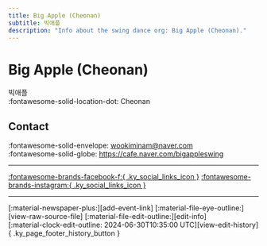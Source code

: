 ```yaml
---
title: Big Apple (Cheonan)
subtitle: 빅애플
description: "Info about the swing dance org: Big Apple (Cheonan)."
---
```


# Big Apple (Cheonan)

빅애플  
:fontawesome-solid-location-dot: Cheonan  


## Contact

:fontawesome-solid-envelope: <wookiminam@naver.com>  
:fontawesome-solid-globe: <https://cafe.naver.com/bigappleswing>  

---

 [:fontawesome-brands-facebook-f:{ .ky_social_links_icon }](https://www.facebook.com/cabigapple) [:fontawesome-brands-instagram:{ .ky_social_links_icon }](https://instagram.com/bigappleswing)

---

<div class="ky_page_footer" markdown>
<div class="ky_page_footer_trailing" markdown="span">
[:material-newspaper-plus:][add-event-link]
[:material-file-eye-outline:][view-raw-source-file]
[:material-file-edit-outline:][edit-info]
</div>
<div class="ky_page_footer_leading" markdown="span">
[:material-clock-edit-outline: 2024-06-30T10:35:00 UTC][view-edit-history]{ .ky_page_footer_history_button }
</div>
</div>

[add-event-link]: https://github.com/swingdance/events/issues/new?assignees=&labels=add+event&projects=&template=02-add_entity.yml&title=Add%20Event%3A%20ko_KR%20%E2%80%A2%20%3CName%3E&region=ko_KR&province=Cheonan&city=Cheonan&org_id=big-apple-cheonan "Add Event"
[view-raw-source-file]: https://github.com/swingdance/orgs/blob/main/ko_KR/big-apple-cheonan.json "View Raw Source File"
[edit-info]: https://github.com/swingdance/orgs/issues/new?assignees=&labels=update+org&projects=&template=03-update_entity.yml&title=Update%20Org%3A%20ko_KR%20%E2%80%A2%20Big%20Apple%20%28Cheonan%29&region=ko_KR&id=big-apple-cheonan&name=Big%20Apple%20%28Cheonan%29 "Edit Info"

[view-edit-history]: https://github.com/swingdance/orgs/commits/main/ko_KR/big-apple-cheonan.json "View Edit History"
